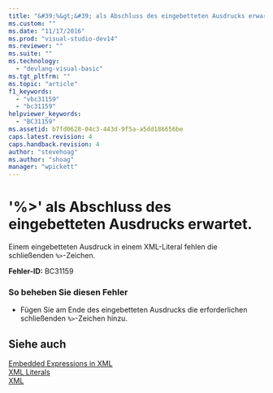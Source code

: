 ```yaml
---
title: "&#39;%&gt;&#39; als Abschluss des eingebetteten Ausdrucks erwartet. | Microsoft Docs"
ms.custom: ""
ms.date: "11/17/2016"
ms.prod: "visual-studio-dev14"
ms.reviewer: ""
ms.suite: ""
ms.technology: 
  - "devlang-visual-basic"
ms.tgt_pltfrm: ""
ms.topic: "article"
f1_keywords: 
  - "vbc31159"
  - "bc31159"
helpviewer_keywords: 
  - "BC31159"
ms.assetid: b7fd0628-04c3-443d-9f5a-a5dd186656be
caps.latest.revision: 4
caps.handback.revision: 4
author: "stevehoag"
ms.author: "shoag"
manager: "wpickett"
---
```

# &#39;%&gt;&#39; als Abschluss des eingebetteten Ausdrucks erwartet.
Einem eingebetteten Ausdruck in einem XML\-Literal fehlen die schließenden `%>`\-Zeichen.  
  
 **Fehler\-ID:** BC31159  
  
### So beheben Sie diesen Fehler  
  
-   Fügen Sie am Ende des eingebetteten Ausdrucks die erforderlichen schließenden `%>`\-Zeichen hinzu.  
  
## Siehe auch  
 [Embedded Expressions in XML](../../visual-basic/programming-guide/language-features/xml/embedded-expressions-in-xml.md)   
 [XML Literals](../../visual-basic/language-reference/xml-literals/index.md)   
 [XML](../../visual-basic/programming-guide/language-features/xml/index.md)